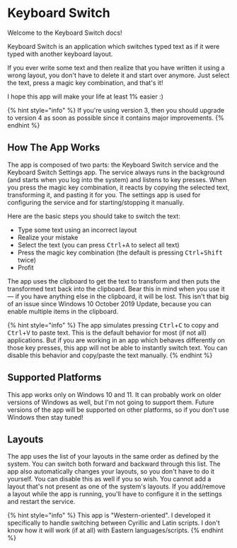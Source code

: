 # Keyboard Switch

Welcome to the Keyboard Switch docs!

Keyboard Switch is an application which switches typed text as if it were typed with another keyboard layout.

If you ever write some text and then realize that you have written it using a wrong layout, you don't have to delete it and start over anymore. Just select the text, press a magic key combination, and that's it!

I hope this app will make your life at least 1% easier :)

{% hint style="info" %}
If you're using version 3, then you should upgrade to version 4 as soon as possible since it contains major improvements.
{% endhint %}

## How The App Works

The app is composed of two parts: the Keyboard Switch service and the Keyboard Switch Settings app. The service always runs in the background (and starts when you log into the system) and listens to key presses. When you press the magic key combination, it reacts by copying the selected text, transforming it, and pasting it for you. The settings app is used for configuring the service and for starting/stopping it manually.

Here are the basic steps you should take to switch the text:

* Type some text using an incorrect layout
* Realize your mistake
* Select the text (you can press <kbd>Ctrl</kbd>+<kbd>A</kbd> to select all text)
* Press the magic key combination (the default is pressing <kbd>Ctrl</kbd>+<kbd>Shift</kbd> twice)
* Profit

The app uses the clipboard to get the text to transform and then puts the transformed text back into the clipboard. Bear this in mind when you use it — if you have anything else in the clipboard, it will be lost. This isn't that big of an issue since Windows 10 October 2019 Update, because you can enable multiple items in the clipboard.

{% hint style="info" %}
The app simulates pressing <kbd>Ctrl</kbd>+<kbd>C</kbd> to copy and <kbd>Ctrl</kbd>+<kbd>V</kbd> to paste text. This is the default behavior for most (if not all) applications. But if you are working in an app which behaves differently on those key presses, this app will not be able to instantly switch text. You can disable this behavior and copy/paste the text manually.
{% endhint %}

## Supported Platforms

This app works only on Windows 10 and 11. It can probably work on older versions of Windows as well, but I'm not going to support them. Future versions of the app will be supported on other platforms, so if you don't use Windows then stay tuned!

## Layouts

The app uses the list of your layouts in the same order as defined by the system. You can switch both forward and backward through this list. The app also automatically changes your layouts, so you don't have to do it yourself. You can disable this as well if you so wish. You cannot add a layout that's not present as one of the system's layouts. If you add/remove a layout while the app is running, you'll have to configure it in the settings and restart the service.

{% hint style="info" %}
This app is "Western-oriented". I developed it specifically to handle switching between Cyrillic and Latin scripts. I don't know how it will work (if at all) with Eastern languages/scripts.
{% endhint %}
